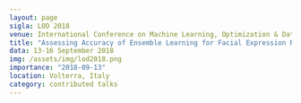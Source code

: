 ```yaml
---
layout: page
sigla: LOD 2018
venue: International Conference on Machine Learning, Optimization & Data science
title: "Assessing Accuracy of Ensemble Learning for Facial Expression Recognition"
data: 13-16 September 2018
img: /assets/img/lod2018.png
importance: "2018-09-13"
location: Volterra, Italy
category: contributed talks
---
```





